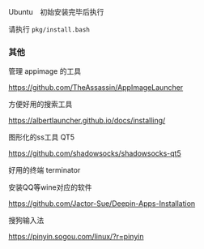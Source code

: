 

Ubuntu　初始安装完毕后执行

请执行 `pkg/install.bash`


### 其他

管理 appimage 的工具

https://github.com/TheAssassin/AppImageLauncher



方便好用的搜索工具

https://albertlauncher.github.io/docs/installing/


图形化的ss工具 QT5

https://github.com/shadowsocks/shadowsocks-qt5


好用的终端 terminator

安装QQ等wine对应的软件

https://github.com/Jactor-Sue/Deepin-Apps-Installation

搜狗输入法

https://pinyin.sogou.com/linux/?r=pinyin
